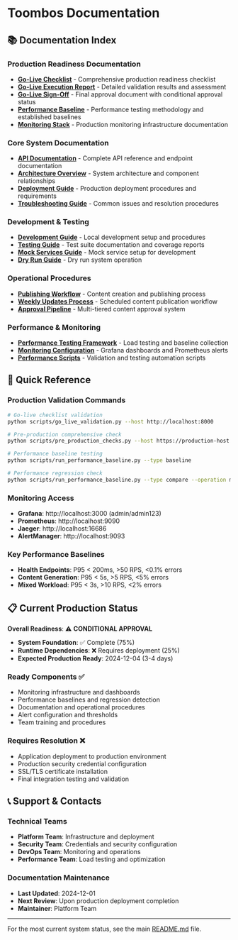 # Toombos Documentation

## 📚 Documentation Index

### Production Readiness Documentation
- **[Go-Live Checklist](go-live-checklist.md)** - Comprehensive production readiness checklist
- **[Go-Live Execution Report](go-live-execution-report.md)** - Detailed validation results and assessment
- **[Go-Live Sign-Off](go-live-sign-off.md)** - Final approval document with conditional approval status
- **[Performance Baseline](performance-baseline.md)** - Performance testing methodology and established baselines
- **[Monitoring Stack](monitoring-stack.md)** - Production monitoring infrastructure documentation

### Core System Documentation
- **[API Documentation](api.md)** - Complete API reference and endpoint documentation
- **[Architecture Overview](architecture.md)** - System architecture and component relationships
- **[Deployment Guide](deployment.md)** - Production deployment procedures and requirements
- **[Troubleshooting Guide](troubleshooting.md)** - Common issues and resolution procedures

### Development & Testing
- **[Development Guide](development.md)** - Local development setup and procedures
- **[Testing Guide](testing.md)** - Test suite documentation and coverage reports
- **[Mock Services Guide](mock-services-guide.md)** - Mock service setup for development
- **[Dry Run Guide](dry-run-guide.md)** - Dry run system operation

### Operational Procedures
- **[Publishing Workflow](publishing-workflow.md)** - Content creation and publishing process
- **[Weekly Updates Process](weekly-updates-process.md)** - Scheduled content publication workflow
- **[Approval Pipeline](approval-pipeline.md)** - Multi-tiered content approval system

### Performance & Monitoring
- **[Performance Testing Framework](../performance/README.md)** - Load testing and baseline collection
- **[Monitoring Configuration](../monitoring/)** - Grafana dashboards and Prometheus alerts
- **[Performance Scripts](../scripts/)** - Validation and testing automation scripts

## 🎯 Quick Reference

### Production Validation Commands
```bash
# Go-live checklist validation
python scripts/go_live_validation.py --host http://localhost:8000

# Pre-production comprehensive check
python scripts/pre_production_checks.py --host https://production-host --environment production

# Performance baseline testing
python scripts/run_performance_baseline.py --type baseline

# Performance regression check
python scripts/run_performance_baseline.py --type compare --operation mixed_workload_baseline
```

### Monitoring Access
- **Grafana**: http://localhost:3000 (admin/admin123)
- **Prometheus**: http://localhost:9090
- **Jaeger**: http://localhost:16686
- **AlertManager**: http://localhost:9093

### Key Performance Baselines
- **Health Endpoints**: P95 < 200ms, >50 RPS, <0.1% errors
- **Content Generation**: P95 < 5s, >5 RPS, <5% errors
- **Mixed Workload**: P95 < 3s, >10 RPS, <2% errors

## 📋 Current Production Status

**Overall Readiness**: ⚠️ **CONDITIONAL APPROVAL**
- **System Foundation**: ✅ Complete (75%)
- **Runtime Dependencies**: ❌ Requires deployment (25%)
- **Expected Production Ready**: 2024-12-04 (3-4 days)

### Ready Components ✅
- Monitoring infrastructure and dashboards
- Performance baselines and regression detection
- Documentation and operational procedures
- Alert configuration and thresholds
- Team training and procedures

### Requires Resolution ❌
- Application deployment to production environment
- Production security credential configuration
- SSL/TLS certificate installation
- Final integration testing and validation

## 📞 Support & Contacts

### Technical Teams
- **Platform Team**: Infrastructure and deployment
- **Security Team**: Credentials and security configuration
- **DevOps Team**: Monitoring and operations
- **Performance Team**: Load testing and optimization

### Documentation Maintenance
- **Last Updated**: 2024-12-01
- **Next Review**: Upon production deployment completion
- **Maintainer**: Platform Team

---

For the most current system status, see the main [README.md](../README.md) file.